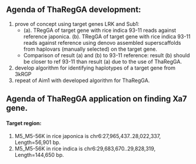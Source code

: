 ## Agenda of ThaRegGA development:
1. prove of concept using target genes LRK and Sub1: 
   * (a). TRegGA of target gene with rice indica 93-11 reads against reference japonica. (b). TRegGA of target gene with rice indica 93-11 reads against reference using denovo assembled superscaffolds from haplovars (manually selected) on the target gene.
   * Comparison of result (a) and (b) to 93-11 reference: result (b) should be closer to ref 93-11 than result (a) due to the use of ThaRegGA.
2. develop algorithm for identifying haplotypes of a target gene from 3kRGP
3. repeat of Aim1 with developed algorithm for ThaRegGA.

## Agenda of ThaRegGA application on finding Xa7 gene.
#### Target region:
1. M5_M5-56K in rice japonica is chr6:27,965,437..28,022,337, Length=56,901 bp. 
2. M5_M5-56K in rice indica is chr6:29,683,670..29,828,319, Length=144,650 bp.

